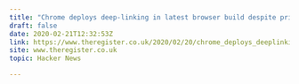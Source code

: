 ```yaml
---
title: "Chrome deploys deep-linking in latest browser build despite privacy concerns"
draft: false
date: 2020-02-21T12:32:53Z
link: https://www.theregister.co.uk/2020/02/20/chrome_deploys_deeplinking/?utm_medium=RSS&utm_source=hune
site: www.theregister.co.uk
topic: Hacker News  

---
```

